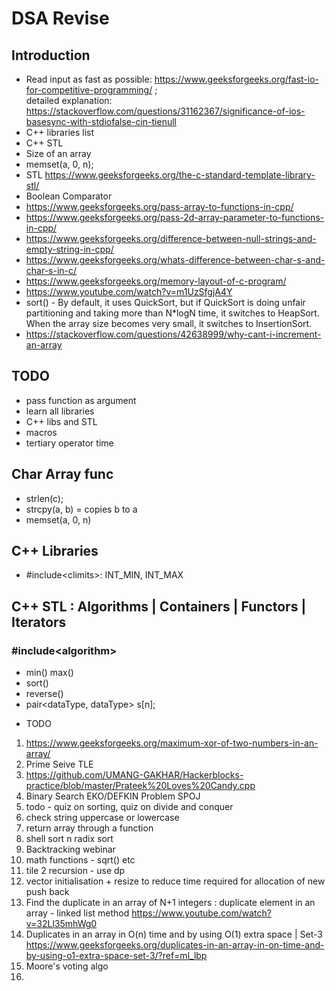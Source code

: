 # DSA Revise

## Introduction
- Read input as fast as possible: https://www.geeksforgeeks.org/fast-io-for-competitive-programming/ ;  
detailed explanation: https://stackoverflow.com/questions/31162367/significance-of-ios-basesync-with-stdiofalse-cin-tienull
- C++ libraries list
- C++ STL  
- Size of an array  
- memset(a, 0, n);  
- STL <https://www.geeksforgeeks.org/the-c-standard-template-library-stl/>
- Boolean Comparator
- https://www.geeksforgeeks.org/pass-array-to-functions-in-cpp/
- https://www.geeksforgeeks.org/pass-2d-array-parameter-to-functions-in-cpp/
- https://www.geeksforgeeks.org/difference-between-null-strings-and-empty-string-in-cpp/
- https://www.geeksforgeeks.org/whats-difference-between-char-s-and-char-s-in-c/ 
- https://www.geeksforgeeks.org/memory-layout-of-c-program/
- https://www.youtube.com/watch?v=m1UzSfgjA4Y 
- sort() - By default, it uses QuickSort, but if QuickSort is doing unfair partitioning and taking more than N*logN time, it switches to HeapSort. When the array size becomes very small, it switches to InsertionSort. 
- https://stackoverflow.com/questions/42638999/why-cant-i-increment-an-array


## TODO
- pass function as argument
- learn all libraries
- C++ libs and STL
- macros
- tertiary operator time

## Char Array func <cstring>
- strlen(c);
- strcpy(a, b) = copies b to a
- memset(a, 0, n)

## C++ Libraries
- #include\<climits>: INT_MIN, INT_MAX

## C++ STL : Algorithms <numeric and STL> | Containers | Functors | Iterators
### #include\<algorithm>
- min() max()
- sort()
- reverse()
- pair<dataType, dataType> s[n];


* TODO
1) https://www.geeksforgeeks.org/maximum-xor-of-two-numbers-in-an-array/
2) Prime Seive TLE
3) https://github.com/UMANG-GAKHAR/Hackerblocks-practice/blob/master/Prateek%20Loves%20Candy.cpp
4) Binary Search EKO/DEFKIN Problem SPOJ
5) todo - quiz on sorting, quiz on divide and conquer
6) check string uppercase or lowercase
7) return array through a function
8) shell sort n radix sort
9) Backtracking webinar
10) math functions - sqrt() etc
11) tile 2 recursion - use dp
12) vector initialisation + resize to reduce time required for allocation of new push back
13) Find the duplicate in an array of N+1 integers : duplicate element in an array - linked list method
https://www.youtube.com/watch?v=32Ll35mhWg0
14) Duplicates in an array in O(n) time and by using O(1) extra space | Set-3
https://www.geeksforgeeks.org/duplicates-in-an-array-in-on-time-and-by-using-o1-extra-space-set-3/?ref=ml_lbp 
15) Moore's voting algo
16) 
